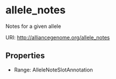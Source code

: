 # allele_notes

Notes for a given allele

URI: http://alliancegenome.org/allele_notes



<!-- no inheritance hierarchy -->


## Properties

 * Range: AlleleNoteSlotAnnotation


